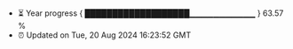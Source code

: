 - ⏳ Year progress { ███████████████████▁▁▁▁▁▁▁▁▁▁▁ } 63.57 %
- ⏰ Updated on Tue, 20 Aug 2024 16:23:52 GMT

